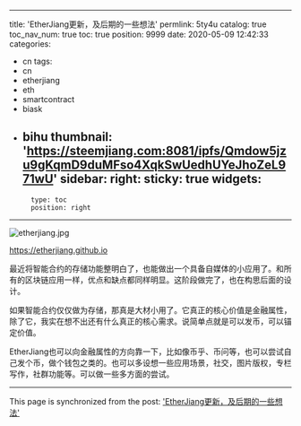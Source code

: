 
---
title: 'EtherJiang更新，及后期的一些想法'
permlink: 5ty4u
catalog: true
toc_nav_num: true
toc: true
position: 9999
date: 2020-05-09 12:42:33
categories:
- cn
tags:
- cn
- etherjiang
- eth
- smartcontract
- biask
- bihu
thumbnail: 'https://steemjiang.com:8081/ipfs/Qmdow5jzu9gKqmD9duMFso4XqkSwUedhUYeJhoZeL971wU'
sidebar:
    right:
        sticky: true
widgets:
    -
        type: toc
        position: right
---


![etherjiang.jpg](https://steemjiang.com:8081/ipfs/Qmdow5jzu9gKqmD9duMFso4XqkSwUedhUYeJhoZeL971wU)

https://etherjiang.github.io

最近将智能合约的存储功能整明白了，也能做出一个具备自媒体的小应用了。和所有的区块链应用一样，优点和缺点都同样明显。这阶段做完了，也在构思后面的设计。

如果智能合约仅仅做为存储，那真是大材小用了。它真正的核心价值是金融属性，除了它，我实在想不出还有什么真正的核心需求。说简单点就是可以发币，可以锚定价值。

EtherJiang也可以向金融属性的方向靠一下，比如像币乎、币问等，也可以尝试自己发个币，做个钱包之类的。也可以多设想一些应用场景，社交，图片版权，专栏写作，社群功能等。可以做一些多方面的尝试。

- - -

This page is synchronized from the post: ['EtherJiang更新，及后期的一些想法'](https://steemit.com/@lemooljiang/5ty4u)
